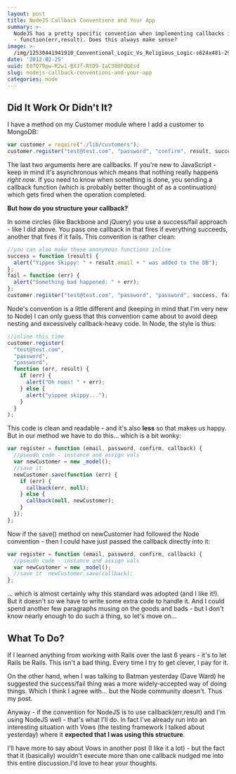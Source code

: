 ```yaml
---
layout: post
title: NodeJS Callback Conventions and Your App
summary: >-
  NodeJS has a pretty specific convention when implementing callbacks in modules
  - function(err,result). Does this always make sense?
image: >-
  /img/12530441941910_Conventional_Logic_Vs_Religious_Logic-s624x481-29617-580.jpeg
date: '2012-02-25'
uuid: E07Q79pw-R2w1-BXJf-RtD9-IaC380FQQEsd
slug: nodejs-callback-conventions-and-your-app
categories: node
---
```


## Did It Work Or Didn't It?

I have a method on my Customer module where I add a customer to MongoDB:

```javascript
var customer = require("./lib/customers");
customer.register("test@test.com", "password", "confirm", result, success);
```

The last two arguments here are callbacks. If you're new to JavaScript - keep in mind it's asynchronous which means that nothing really happens _right now_. If you need to know when something is done, you sending a callback function (which is probably better thought of as a continuation) which gets fired when the operation completed.

**But how do you structure your callback?**

In some circles (like Backbone and jQuery) you use a success/fail approach - like I did above. You pass one callback in that fires if everything succeeds, another that fires if it fails. This convention is rather clean:

```javascript
//you can also make these anonymous functions inline
success = function (result) {
  alert("Yippee Skippy: " + result.email + " was added to the DB");
};
fail = function (err) {
  alert("Something bad happened: " + err);
};
customer.register("test@test.com", "password", "password", success, fail);
```

Node's convention is a little different and (keeping in mind that I'm very new to Node) I can only guess that this convention came about to avoid deep nesting and excessively callback-heavy code. In Node, the style is thus:

```javascript
//inline this time
customer.register(
  "test@test.com",
  "password",
  "password",
  function (err, result) {
    if (err) {
      alert("Oh noes! " + err);
    } else {
      alert("yippee skippy...");
    }
  }
);
```

This code is clean and readable - and it's also **less** so that makes us happy. But in our method we have to do this... which is a bit wonky:

```javascript
var register = function (email, password, confirm, callback) {
  //pseudo code - instance and assign vals
  var newCustomer = new _model();
  //save it
  newCustomer.save(function (err) {
    if (err) {
      callback(err, null);
    } else {
      callback(null, newCustomer);
    }
  });
};
```

Now if the save() method on newCustomer had followed the Node convention - then I could have just passed the callback directly into it:

```javascript
var register = function (email, password, confirm, callback) {
  //pseudo code - instance and assign vals
  var newCustomer = new _model();
  //save it  newCustomer.save(callback);
};
```

... which is almost certainly why this standard was adopted (and I like it!). But it doesn't so we have to write some extra code to handle it. And I could spend another few paragraphs musing on the goods and bads - but I don't know nearly enough to do such a thing, so let's move on...

## What To Do?

If I learned anything from working with Rails over the last 6 years - it's to let Rails be Rails. This isn't a bad thing. Every time I try to get clever, I pay for it.

On the other hand, when I was talking to Batman yesterday (Dave Ward) he suggested the success/fail thing was a more widely-accepted way of doing things. Which I think I agree with... but the Node community doesn't. Thus my post.

Anyway - if the convention for NodeJS is to use callback(err,result) and I'm using NodeJS well - that's what I'll do. In fact I've already run into an interesting situation with Vows (the testing framework I talked about yesterday) where it **expected that I was using this structure**.

I'll have more to say about Vows in another post (I like it a lot) - but the fact that it (basically) wouldn't execute more than one callback nudged me into this entire discussion.I'd love to hear your thoughts.
